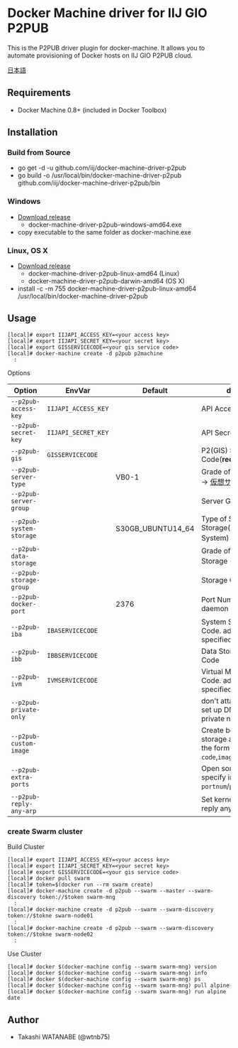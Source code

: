 # Docker Machine driver for IIJ GIO P2PUB

This is the P2PUB driver plugin for docker-machine.
It allows you to automate provisioning of Docker hosts on IIJ GIO P2PUB cloud.

[日本語](README-ja.md)

## Requirements

- Docker Machine 0.8+ (included in Docker Toolbox)

## Installation

### Build from Source

- go get -d -u github.com/iij/docker-machine-driver-p2pub
- go build -o /usr/local/bin/docker-machine-driver-p2pub github.com/iij/docker-machine-driver-p2pub/bin

### Windows

- [Download release](https://github.com/iij/docker-machine-driver-p2pub/releases)
    - docker-machine-driver-p2pub-windows-amd64.exe
- copy executable to the same folder as docker-machine.exe

### Linux, OS X

- [Download release](https://github.com/iij/docker-machine-driver-p2pub/releases)
    - docker-machine-driver-p2pub-linux-amd64 (Linux)
    - docker-machine-driver-p2pub-darwin-amd64 (OS X)
- install -c -m 755 docker-machine-driver-p2pub-linux-amd64 /usr/local/bin/docker-machine-driver-p2pub

## Usage

```
[local]# export IIJAPI_ACCESS_KEY=<your access key>
[local]# export IIJAPI_SECRET_KEY=<your secret key>
[local]# export GISSERVICECODE=<your gis service code>
[local]# docker-machine create -d p2pub p2machine
  :
```

Options

| Option | EnvVar | Default | description |
|--------|--------|---------|-------------|
| `--p2pub-access-key` | `IIJAPI_ACCESS_KEY` | | API Access Key(**required**) |
| `--p2pub-secret-key` | `IIJAPI_SECRET_KEY` | | API Secret Key(**required**) |
| `--p2pub-gis` | `GISSERVICECODE` | | P2(GIS) Service Code(**required**) |
| `--p2pub-server-type` | | VB0-1 | Grade of Virtual Machine -> [仮想サーバ品目](http://manual.iij.jp/p2/pubapi/59949011.html) |
| `--p2pub-server-group` | | | Server Group (`A` or `B`) |
| `--p2pub-system-storage` | | S30GB_UBUNTU14_64 | Type of System Storage(Operating System) -> [ストレージ品目](http://manual.iij.jp/p2/pubapi/59949023.html) |
| `--p2pub-data-storage` | | | Grade of Additional Storage -> [ストレージ品目](http://manual.iij.jp/p2/pubapi/59949023.html) |
| `--p2pub-storage-group` | | | Storage Group (`Y` or `Z`) |
| `--p2pub-docker-port` | | 2376 | Port Number of Docker daemon |
| `--p2pub-iba` | `IBASERVICECODE` | | System Storage Service Code. add new if not specified |
| `--p2pub-ibb` | `IBBSERVICECODE` | | Data Storage Service Code |
| `--p2pub-ivm` | `IVMSERVICECODE` | | Virtual Machine Service Code. add new if not specified |
| `--p2pub-private-only` | | | don't attach global IP and set up DNS/Gateway for private network |
| `--p2pub-custom-image` | | | Create boot device from storage archive. specify in the form of `iar service code`,`image id` |
| `--p2pub-extra-ports` | | | Open some extra ports. specify in the form of `portnum`/`protocol(tcp,udp)` |
| `--p2pub-reply-any-arp` | | | Set kernel parameters to reply any ARP requests. |

### create Swarm cluster

Build Cluster

```
[local]# export IIJAPI_ACCESS_KEY=<your access key>
[local]# export IIJAPI_SECRET_KEY=<your secret key>
[local]# export GISSERVICECODE=<your gis service code>
[local]# docker pull swarm
[local]# token=$(docker run --rm swarm create)
[local]# docker-machine create -d p2pub --swarm --master --swarm-discovery token://$token swarm-mng
  :
[local]# docker-machine create -d p2pub --swarm --swarm-discovery token://$tokne swarm-node01
  :
[local]# docker-machine create -d p2pub --swarm --swarm-discovery token://$tokne swarm-node02
  :
```

Use Cluster

```
[local]# docker $(docker-machine config --swarm swarm-mng) version
[local]# docker $(docker-machine config --swarm swarm-mng) info
[local]# docker $(docker-machine config --swarm swarm-mng) ps
[local]# docker $(docker-machine config --swarm swarm-mng) pull alpine
[local]# docker $(docker-machine config --swarm swarm-mng) run alpine date
```

## Author

- Takashi WATANABE (@wtnb75)
